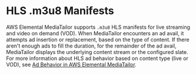 # HLS \.m3u8 Manifests<a name="manifest-hls"></a>

AWS Elemental MediaTailor supports `.m3u8` HLS manifests for live streaming and video on demand \(VOD\)\. When MediaTailor encounters an ad avail, it attempts ad insertion or replacement, based on the type of content\. If there aren't enough ads to fill the duration, for the remainder of the ad avail, MediaTailor displays the underlying content stream or the configured slate\. For more information about HLS ad behavior based on content type \(live or VOD\), see [Ad Behavior in AWS Elemental MediaTailor](ad-behavior.md)\.